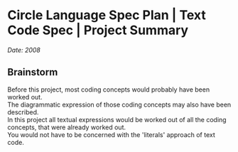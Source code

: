 ﻿Circle Language Spec Plan | Text Code Spec | Project Summary
============================================================

*Date: 2008*


Brainstorm
----------

Before this project, most coding concepts would probably have been worked out.  
The diagrammatic expression of those coding concepts may also have been described.  
In this project all textual expressions would be worked out of all the coding concepts, that were already worked out.  
You would not have to be concerned with the 'literals' approach of text code.